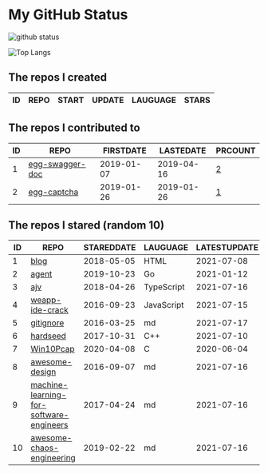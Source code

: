 # My GitHub Status

<img src="https://github-readme-stats-1.yihong0618.vercel.app/api?username=jc-lathander&show_icons=true&&&hide_title=true&count_private=true" alt="github status" />

![Top Langs](https://github-readme-stats-1.yihong0618.vercel.app/api/top-langs/?username=jc-lathander&layout=compact)

<!--START_SECTION:my_github-->
## The repos I created
| ID | REPO | START | UPDATE | LAUGUAGE | STARS |
|----|------|-------|--------|----------|-------|

## The repos I contributed to
| ID |                                REPO                                | FIRSTDATE  | LASTEDATE  |                                          PRCOUNT                                           |
|----|--------------------------------------------------------------------|------------|------------|--------------------------------------------------------------------------------------------|
|  1 | [egg-swagger-doc](https://github.com/Yanshijie-EL/egg-swagger-doc) | 2019-01-07 | 2019-04-16 | [2](https://github.com/Yanshijie-EL/egg-swagger-doc/pulls?q=is%3Apr+author%3Ajc-lathander) |
|  2 | [egg-captcha](https://github.com/Raoul1996/egg-captcha)            | 2019-01-26 | 2019-01-26 | [1](https://github.com/Raoul1996/egg-captcha/pulls?q=is%3Apr+author%3Ajc-lathander)        |

## The repos I stared (random 10)
| ID |                                                     REPO                                                      | STAREDDATE |  LAUGUAGE  | LATESTUPDATE |
|----|---------------------------------------------------------------------------------------------------------------|------------|------------|--------------|
|  1 | [blog](https://github.com/xizhibei/blog)                                                                      | 2018-05-05 | HTML       | 2021-07-08   |
|  2 | [agent](https://github.com/LeonZYang/agent)                                                                   | 2019-10-23 | Go         | 2021-01-12   |
|  3 | [ajv](https://github.com/ajv-validator/ajv)                                                                   | 2018-04-26 | TypeScript | 2021-07-16   |
|  4 | [weapp-ide-crack](https://github.com/gavinkwoe/weapp-ide-crack)                                               | 2016-09-23 | JavaScript | 2021-07-15   |
|  5 | [gitignore](https://github.com/github/gitignore)                                                              | 2016-03-25 | md         | 2021-07-17   |
|  6 | [hardseed](https://github.com/yangyangwithgnu/hardseed)                                                       | 2017-10-31 | C++        | 2021-07-10   |
|  7 | [Win10Pcap](https://github.com/pmsjt/Win10Pcap)                                                               | 2020-04-08 | C          | 2020-06-04   |
|  8 | [awesome-design](https://github.com/gztchan/awesome-design)                                                   | 2016-09-07 | md         | 2021-07-16   |
|  9 | [machine-learning-for-software-engineers](https://github.com/ZuzooVn/machine-learning-for-software-engineers) | 2017-04-24 | md         | 2021-07-16   |
| 10 | [awesome-chaos-engineering](https://github.com/dastergon/awesome-chaos-engineering)                           | 2019-02-22 | md         | 2021-07-16   |

<!--END_SECTION:my_github-->
